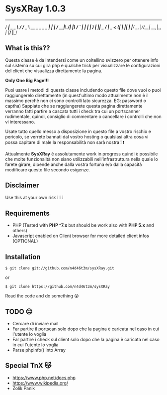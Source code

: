 SysXRay 1.0.3
==============

  ____           __  ______             
 / ___| _   _ ___\ \/ /  _ \ __ _ _   _ 
 \___ \| | | / __|\  /| |_) / _` | | | |
  ___) | |_| \__ \/  \|  _ < (_| | |_| |
 |____/ \__, |___/_/\_\_| \_\__,_|\__, |
        |___/                     |___/ 

## What is this??
Questa classe è da intendersi come un coltellino svizzero per ottenere info
sul sistema su cui gira php e qualche trick per visualizzare le 
configurazioni del client che visualizza direttamente la pagina. 
 
**Only One Big Page!!!**

Puoi usare i metodi di questa classe includendo questo file dove vuoi o 
puoi raggiungerelo direttamente (in quest'ultimo modo attualmente non è 
il massimo perchè non ci sono controlli lato sicurezza. EG: password o captha) 
Sappiate che se raggiungerete questa pagina direttamente verranno fatti 
partire a cascata tutti i check tra cui un portscanner rudimentale, quindi, 
consiglio di commentare o cancellare i controlli che non vi interessano.

Usate tutto quello messo a disposizione in questo file a vostro rischio e 
pericolo, se verrete bannati dal vostro hosting o qualsiasi altra cosa vi 
possa capitare di male la responsabilità non sarà nostra :grey_exclamation: :exclamation:

Attualmente **SysXRay** è assolutamente work in progress quindi è possibile che 
molte funzionalità non siano utilizzabili nell'infrastruttura nella quale 
lo farete girare, dipende anche dalla vostra fortuna e/o dalla capacità 
modificare questo file secondo esigenze.

## Disclaimer
Use this at your own risk :grey_exclamation: :grey_exclamation: :grey_exclamation:

## Requirements
- PHP (Tested with **PHP ^7.x** but should be work also with **PHP 5.x** and others)
- Javascript enabled on Client browser for more detailed client infos (OPTIONAL)

## Installation
```
$ git clone git://github.com/n4d46t3m/sysXRay.git
```
or
```
$ git clone https://github.com/n4d46t3m/sysXRay
```
Read the code and do something :stuck_out_tongue_closed_eyes:

## TODO :expressionless:
- Cercare di inviare mail
- Far partire il portscan solo dopo che la pagina è caricata nel caso in cui l'utente lo voglia
- Far partire i check sul client solo dopo che la pagina è caricata nel caso in cui l'utente lo voglia
- Parse phpinfo() into Array

## Special TnX :kissing_cat:
- https://www.php.net/docs.php
- https://www.wikipedia.org/
- Zolik Panik

